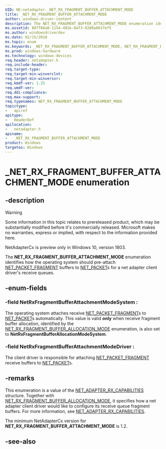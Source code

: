 ```yaml
---
UID: NE:netadapter._NET_RX_FRAGMENT_BUFFER_ATTACHMENT_MODE
title: _NET_RX_FRAGMENT_BUFFER_ATTACHMENT_MODE
author: windows-driver-content
description: The NET_RX_FRAGMENT_BUFFER_ATTACHMENT_MODE enumeration identifies how the operating system should pre-attach NET_PACKET_FRAGMENT buffers to NET_PACKETs for a net adapter client driver's receive queues.
ms.assetid: 887f68a8-1154-492e-8af3-0280a8637ef5
ms.author: windowsdriverdev
ms.date: 02/15/2018
ms.topic: enum
ms.keywords: _NET_RX_FRAGMENT_BUFFER_ATTACHMENT_MODE, NET_RX_FRAGMENT_BUFFER_ATTACHMENT_MODE, 
ms.prod: windows-hardware
ms.technology: windows-devices
req.header: netadapter.h
req.include-header:
req.target-type:
req.target-min-winverclnt:
req.target-min-winversvr:
req.kmdf-ver: 1.25
req.umdf-ver:
req.ddi-compliance:
req.max-support:
req.typenames: NET_RX_FRAGMENT_BUFFER_ATTACHMENT_MODE
topictype: 
-	apiref
apitype: 
-	HeaderDef
apilocation: 
-	netadapter.h
apiname: 
-	_NET_RX_FRAGMENT_BUFFER_ATTACHMENT_MODE
product: Windows
targetos: Windows
---
```


# _NET_RX_FRAGMENT_BUFFER_ATTACHMENT_MODE enumeration

## -description

> [!WARNING]
> Some information in this topic relates to prereleased product, which may be substantially modified before it's commercially released. Microsoft makes no warranties, express or implied, with respect to the information provided here.
>
> NetAdapterCx is preview only in Windows 10, version 1803.

The **NET_RX_FRAGMENT_BUFFER_ATTACHMENT_MODE** enumeration identifies how the operating system should pre-attach [NET_PACKET_FRAGMENT](../netpacket/ns-netpacket-_net_packet_fragment.md) buffers to [NET_PACKET](../netpacket/ns-netpacket-_net_packet.md)s for a net adapter client driver's receive queues.

## -enum-fields

### -field NetRxFragmentBufferAttachmentModeSystem : 
The operating system attaches receive [NET_PACKET_FRAGMENT](../netpacket/ns-netpacket-_net_packet_fragment.md)s to [NET_PACKET](../netpacket/ns-netpacket-_net_packet.md)s automatically. This value is valid **only** when receive fragment buffer allocation, identified by the [NET_RX_FRAGMENT_BUFFER_ALLOCATION_MODE](ne-netadapter-_net_rx_fragment_buffer_allocation_mode.md) enumeration, is also set to **NetRxFragmentBufferAllocationModeSystem**.

### -field NetRxFragmentBufferAttachmentModeDriver : 
The client driver is responsible for attaching [NET_PACKET_FRAGMENT](../netpacket/ns-netpacket-_net_packet_fragment.md) receive buffers to [NET_PACKET](../netpacket/ns-netpacket-_net_packet.md)s.

## -remarks
This enumeration is a value of the [NET_ADAPTER_RX_CAPABILITIES](ns-netadapter-_net_adapter_rx_capabilities.md) structure. Together with [NET_RX_FRAGMENT_BUFFER_ALLOCATION_MODE](ne-netadapter-_net_rx_fragment_buffer_allocation_mode.md), it specifies how a net adapter client driver would like to configure its receive queue fragment buffers. For more information, see [NET_ADAPTER_RX_CAPABILITIES](ns-netadapter-_net_adapter_rx_capabilities.md).

The minimum NetAdapterCx version for **NET_RX_FRAGMENT_BUFFER_ATTACHMENT_MODE** is 1.2.

## -see-also